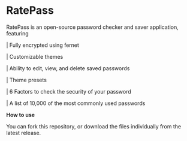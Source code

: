 # RatePass

RatePass is an open-source password checker and saver application, featuring

| Fully encrypted using fernet

|  Customizable themes

|  Ability to edit, view, and delete saved passwords

|  Theme presets

|  6 Factors to check the security of your password

|  A list of 10,000 of the most commonly used passwords

**How to use**

You can fork this repository, or download the files individually from the latest release.

